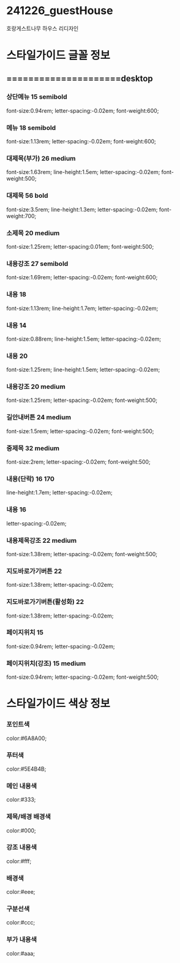 # 241226_guestHouse
호랑게스트나무 하우스 리디자인
# 스타일가이드 글꼴 정보
## =====================desktop
### 상단메뉴 15 semibold
font-size:0.94rem; letter-spacing:-0.02em; font-weight:600;
### 메뉴 18 semibold
font-size:1.13rem; letter-spacing:-0.02em; font-weight:600;
### 대제목(부가) 26 medium
font-size:1.63rem; line-height:1.5em; letter-spacing:-0.02em; font-weight:500;
### 대제목 56 bold
font-size:3.5rem; line-height:1.3em; letter-spacing:-0.02em; font-weight:700;
### 소제목 20 medium
font-size:1.25rem; letter-spacing:0.01em; font-weight:500;
### 내용강조 27 semibold
font-size:1.69rem; letter-spacing:-0.02em; font-weight:600;
### 내용 18
font-size:1.13rem; line-height:1.7em; letter-spacing:-0.02em;
### 내용 14
font-size:0.88rem; line-height:1.5em; letter-spacing:-0.02em;
### 내용 20
font-size:1.25rem; line-height:1.5em; letter-spacing:-0.02em;
### 내용강조 20 medium
font-size:1.25rem; letter-spacing:-0.02em; font-weight:500;
### 길안내버튼 24 medium
font-size:1.5rem; letter-spacing:-0.02em; font-weight:500;
### 중제목 32 medium
font-size:2rem; letter-spacing:-0.02em; font-weight:500;
### 내용(단락) 16 170
line-height:1.7em; letter-spacing:-0.02em;
### 내용 16
letter-spacing:-0.02em;
### 내용제목강조 22 medium
font-size:1.38rem; letter-spacing:-0.02em; font-weight:500;
### 지도바로가기버튼 22
font-size:1.38rem; letter-spacing:-0.02em;
### 지도바로가기버튼(활성화) 22
font-size:1.38rem; letter-spacing:-0.02em;
### 페이지위치 15
font-size:0.94rem; letter-spacing:-0.02em;
### 페이지위치(강조) 15 medium
font-size:0.94rem; letter-spacing:-0.02em; font-weight:500;
# 스타일가이드 색상 정보
### 포인트색
color:#6A8A00;
### 푸터색
color:#5E4B4B;
### 메인 내용색
color:#333;
### 제목/배경 배경색
color:#000;
### 강조 내용색
color:#fff;
### 배경색
color:#eee;
### 구분선색
color:#ccc;
### 부가 내용색
color:#aaa;
